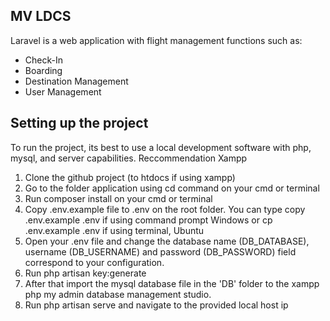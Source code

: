 

## MV LDCS

Laravel is a web application with flight management functions such as:

- Check-In
- Boarding
- Destination Management
- User Management 



## Setting up the project

To run the project, its best to use a local development software with php, mysql, and server capabilities. Reccommendation Xampp

1. Clone the github project (to htdocs if using xampp)
2. Go to the folder application using cd command on your cmd or terminal
3. Run composer install on your cmd or terminal
4. Copy .env.example file to .env on the root folder. You can type copy .env.example .env if using command prompt Windows or cp .env.example .env if using terminal, Ubuntu
5. Open your .env file and change the database name (DB_DATABASE), username (DB_USERNAME) and password (DB_PASSWORD) field correspond to your configuration.
6. Run php artisan key:generate
7. After that import the mysql database file in the 'DB' folder to the xampp php my admin database management studio.
8. Run php artisan serve and navigate to the provided local host ip 
